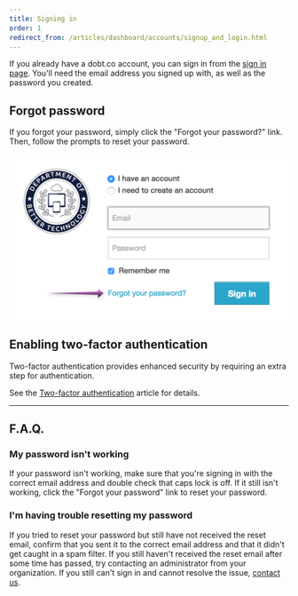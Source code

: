 ```yaml
---
title: Signing in
order: 1
redirect_from: /articles/dashboard/accounts/signup_and_login.html
---
```


If you already have a dobt.co account, you can sign in from the [sign in page](https://dashboard.dobt.co/sign_in). You'll need the email address you signed up with, as well as the password you created.

## Forgot password

If you forgot your password, simply click the "Forgot your password?" link. Then, follow the prompts to reset your password.

![screenshot](../images/forgot_password.png)

## Enabling two-factor authentication

Two-factor authentication provides enhanced security by requiring an extra step for authentication.

See the [Two-factor authentication](two_factor_auth.html) article for details.

---

## F.A.Q.

### My password isn't working

If your password isn't working, make sure that you're signing in with the correct email address and double check that caps lock is off. If it still isn't working, click the "Forgot your password" link to reset your password.

### I'm having trouble resetting my password

If you tried to reset your password but still have not received the reset email, confirm that you sent it to the correct email address and that it didn't get caught in a spam filter. If you still haven't received the reset email after some time has passed, try contacting an administrator from your organization. If you still can't sign in and cannot resolve the issue, [contact us](mailto:support@dobt.co).
